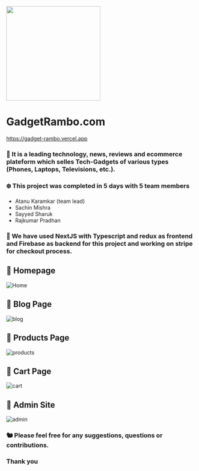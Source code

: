 <img src="https://user-images.githubusercontent.com/112638599/213981790-9e5f4b43-da90-403e-b1ed-c0e122a02114.png" width="250px" />


# GadgetRambo.com
https://gadget-rambo.vercel.app

### :nazar_amulet: It is a leading technology, news, reviews and ecommerce plateform which selles Tech-Gadgets of various types (Phones, Laptops, Televisions, etc.).
### :snowflake: This project was completed in 5 days with 5 team members
- Atanu Karamkar (team lead)
- Sachin Mishra
- Sayyed Sharuk
- Rajkumar Pradhan

### :large_blue_diamond: We have used NextJS with Typescript and redux as frontend and Firebase as backend for this project and working on stripe for checkout process.

## :small_blue_diamond: Homepage
![Home](https://user-images.githubusercontent.com/112304655/218240822-01f3eda4-c05b-4aaa-8860-175cce5022d7.png)

## :small_blue_diamond: Blog Page
![blog](https://user-images.githubusercontent.com/112304655/218240851-cc2aab8b-8f3a-4503-b8e4-9331480b9271.png)

## :small_blue_diamond: Products Page
![products](https://user-images.githubusercontent.com/112304655/218240867-91fa0b41-d3bf-4ef7-94fb-cc747a06de4b.png)

## :small_blue_diamond: Cart Page
![cart](https://user-images.githubusercontent.com/112304655/218240889-839324b5-df04-4243-8b01-692360457449.png)

## :small_blue_diamond: Admin Site
![admin](https://user-images.githubusercontent.com/112304655/218240899-261f879f-17b6-4aad-a7cf-4b13bfa969cf.png)

### :chipmunk: Please feel free for any suggestions, questions or contributions. 
### Thank you 

<!-- it's only for my portfolio
<img src="https://user-images.githubusercontent.com/94675329/215067790-242b6566-714a-4eaf-b992-63b466f04c08.png"/> -->


